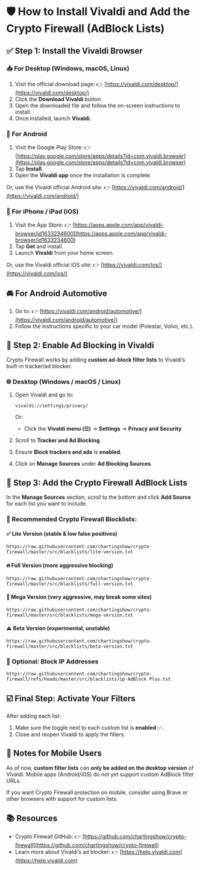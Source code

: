 # 🛡️ How to Install Vivaldi and Add the Crypto Firewall (AdBlock Lists)

## ✅ Step 1: Install the Vivaldi Browser

### 📥 For Desktop (Windows, macOS, Linux)

1. Visit the official download page:
   👉 [https://vivaldi.com/desktop/](https://vivaldi.com/desktop/)
2. Click the **Download Vivaldi** button.
3. Open the downloaded file and follow the on-screen instructions to install.
4. Once installed, launch **Vivaldi**.

### 📱 For Android

1. Visit the Google Play Store:
   👉 [https://play.google.com/store/apps/details?id=com.vivaldi.browser](https://play.google.com/store/apps/details?id=com.vivaldi.browser)
2. Tap **Install**.
3. Open the **Vivaldi app** once the installation is complete.

Or, use the Vivaldi official Android site:
👉 [https://vivaldi.com/android/](https://vivaldi.com/android/)

### 📱 For iPhone / iPad (iOS)

1. Visit the App Store:
   👉 [https://apps.apple.com/app/vivaldi-browser/id1633234600](https://apps.apple.com/app/vivaldi-browser/id1633234600)
2. Tap **Get** and install.
3. Launch **Vivaldi** from your home screen.

Or, use the Vivaldi official iOS site:
👉 [https://vivaldi.com/ios/](https://vivaldi.com/ios/)

## 🚘 For Android Automotive

1. Go to:
   👉 [https://vivaldi.com/android/automotive/](https://vivaldi.com/android/automotive/)
2. Follow the instructions specific to your car model (Polestar, Volvo, etc.).

## 🔐 Step 2: Enable Ad Blocking in Vivaldi

Crypto Firewall works by adding **custom ad-block filter lists** to Vivaldi’s built-in tracker/ad blocker.

### 🌐 Desktop (Windows / macOS / Linux)

1. Open Vivaldi and go to:

   ```
   vivaldi://settings/privacy/
   ```

   Or:

   * Click the **Vivaldi menu (☰)** → **Settings** → **Privacy and Security**
2. Scroll to **Tracker and Ad Blocking**.
3. Ensure **Block trackers and ads** is **enabled**.
4. Click on **Manage Sources** under **Ad Blocking Sources**.

## 🔗 Step 3: Add the Crypto Firewall AdBlock Lists

In the **Manage Sources** section, scroll to the bottom and click **Add Source** for each list you want to include.

### 🧱 Recommended Crypto Firewall Blocklists:

#### ✅ Lite Version (stable & low false positives)

```
https://raw.githubusercontent.com/chartingshow/crypto-firewall/master/src/blacklists/lite-version.txt
```

#### 🔥 Full Version (more aggressive blocking)

```
https://raw.githubusercontent.com/chartingshow/crypto-firewall/master/src/blacklists/full-version.txt
```

#### 🚨 Mega Version (very aggressive, may break some sites)

```
https://raw.githubusercontent.com/chartingshow/crypto-firewall/master/src/blacklists/mega-version.txt
```

#### ⚠️ Beta Version (experimental, unstable)

```
https://raw.githubusercontent.com/chartingshow/crypto-firewall/master/src/blacklists/beta-version.txt
```

### 🛑 Optional: Block IP Addresses

```
https://raw.githubusercontent.com/chartingshow/crypto-firewall/refs/heads/master/src/blacklists/ip-AdBlock Plus.txt
```

## ☑️ Final Step: Activate Your Filters

After adding each list:

1. Make sure the toggle next to each custom list is **enabled** ✅.
2. Close and reopen Vivaldi to apply the filters.

## 📝 Notes for Mobile Users

As of now, **custom filter lists** can **only be added on the desktop version** of Vivaldi. Mobile apps (Android/iOS) do not yet support custom AdBlock filter URLs.

If you want Crypto Firewall protection on mobile, consider using Brave or other browsers with support for custom lists.

## 📚 Resources

* Crypto Firewall GitHub:
  👉 [https://github.com/chartingshow/crypto-firewall](https://github.com/chartingshow/crypto-firewall)
* Learn more about Vivaldi’s ad blocker:
  👉 [https://help.vivaldi.com](https://help.vivaldi.com)
